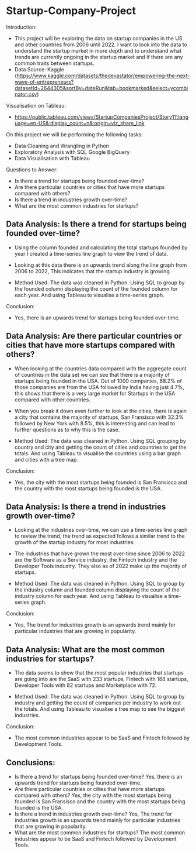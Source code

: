 # Startup-Company-Project

Introduction:
- This project will be exploring the data on startup companies in the US and other countries from 2006 until 2022. I want to look into the data to understand the startup market in more depth and to understand what trends are currently ongoing in the startup market and if there are any common traits between startups.
- Data Source: Kaggle (https://www.kaggle.com/datasets/thedevastator/empowering-the-next-wave-of-entrepreneurs?datasetId=2644305&sortBy=dateRun&tab=bookmarked&select=ycombinator.csv)

Visualisation on Tableau:
- https://public.tableau.com/views/StartupCompaniesProject/Story1?:language=en-US&:display_count=n&:origin=viz_share_link

On this project we will be performing the following tasks:

- Data Cleaning and Wrangling in Python
- Exploratory Analysis with SQL Google BigQuery
- Data Visualisation with Tableau

Questions to Answer:
- Is there a trend for startups being founded over-time?
- Are there particular countries or cities that have more startups compared with others?
- Is there a trend in industries growth over-time?
- What are the most common industries for startups?

Data Analysis: Is there a trend for startups being founded over-time?
- 
- Using the column founded and calculating the total startups founded by year I created a time-series line graph to view the trend of data.
- Looking at this data there is an upwards trend along the line graph from 2006 to 2022, This indicates that the startup industry is growing.

- Method Used: The data was cleaned in Python. Using SQL to group by the founded column displaying the count of the founded column for each year. And using Tableau to visualise a time-series graph.
  
Conclusion:
- Yes, there is an upwards trend for startups being founded over-time.

Data Analysis: Are there particular countries or cities that have more startups compared with others?
-
- When looking at the countries data compared with the aggregate count of countries in the data set we can see that there is a majority of startups being founded in the USA. Out of 1000 companies, 68.2% of those companies are from the USA followed by India having just 4.7%, this shows that there is a very large market for Startups in the USA compared with other countries.
- When you break it down even further to look at the cities, there is again a city that contains the majority of startups, San Fransisco with 32.3% followed by New York with 8.5%, this is interesting and can lead to further questions as to why this is the case.

- Method Used: The data was cleaned in Python. Using SQL grouping by country and city and getting the count of cities and countries to get the totals. And using Tableau to visualise the countries using a bar graph and cities with a tree map.
  
Conclusion:
- Yes, the city with the most startups being founded is San Fransisco and the country with the most startups being founded is the USA. 

Data Analysis: Is there a trend in industries growth over-time?
-
- Looking at the industries over-time, we can use a time-series line graph to review the trend, the trend as expected follows a similar trend to the growth of the startup industry for most industries.
- The industries that have grown the most over-time since 2006 to 2022 are the Software as a Service industry, the Fintech industry and the Developer Tools industry. They also as of 2022 make up the majority of startups.

- Method Used: The data was cleaned in Python. Using SQL to group by the industry column and founded column displaying the count of the industry column for each year. And using Tableau to visualise a time-series graph.
  
Conclusion:
- Yes, The trend for industries growth is an upwards trend mainly for particular industries that are growing in popularity.

Data Analysis: What are the most common industries for startups?
-
- The data seems to show that the most popular industries that startups are going into are the SaaS with 233 startups, Fintech with 188 startups, Developer Tools with 82 startups and Marketplace with 72.

- Method Used: The data was cleaned in Python. Using SQL to group by industry and getting the count of companies per industry to work out the totals. And using Tableau to visualise a tree map to see the biggest industries.
  
Conclusion:
- The most common industries appear to be SaaS and Fintech followed by Development Tools.

Conclusions:
-
- Is there a trend for startups being founded over-time?
  Yes, there is an upwards trend for startups being founded over-time.
- Are there particular countries or cities that have more startups compared with others?
  Yes, the city with the most startups being founded is San Fransisco and the country with the most startups being founded is the USA.
- Is there a trend in industries growth over-time?
  Yes, The trend for industries growth is an upwards trend mainly for particular industries that are growing in popularity.
- What are the most common industries for startups?
  The most common industries appear to be SaaS and Fintech followed by Development Tools.
